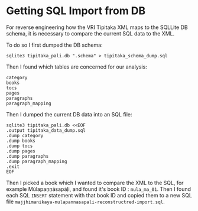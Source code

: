 # Getting SQL Import from DB
For reverse engineering how the VRI Tipitaka XML maps to the SQLLite DB schema, it is necessary to compare the current SQL data to the XML.

To do so I first dumped the DB schema:
```
sqlite3 tipitaka_pali.db ".schema" > tipitaka_schema_dump.sql
```

Then I found which tables are concerned for our analysis:
```
category
books
tocs
pages
paragraphs
paragraph_mapping
```

Then I dumped the current DB data into an SQL file:
```
sqlite3 tipitaka_pali.db <<EOF
.output tipitaka_data_dump.sql
.dump category
.dump books
.dump tocs
.dump pages
.dump paragraphs
.dump paragraph_mapping
.exit
EOF
```

Then I picked a book which I wanted to compare the XML to the SQL, for example Mūlapaṇṇāsapāḷi, and found it's book ID : `mula_ma_01`. Then I found each SQL `INSERT` statement with that book ID and copied them to a new SQL file `majjhimanikaya-mulapannasapali-reconstructred-import.sql`.